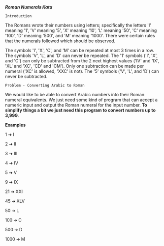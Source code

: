 _**Roman Numerals Kata**_

`Introduction`

The Romans wrote their numbers using letters; specifically the letters 'I' meaning '1', 'V' meaning '5', 'X' meaning '10', 'L' meaning '50', 'C' meaning '100', 'D' meaning '500', and 'M' meaning '1000'. There were certain rules that the numerals followed which should be observed.

The symbols 'I', 'X', 'C', and 'M' can be repeated at most 3 times in a row. The symbols 'V', 'L', and 'D' can never be repeated. The '1' symbols ('I', 'X', and 'C') can only be subtracted from the 2 next highest values ('IV' and 'IX', 'XL' and 'XC', 'CD' and 'CM'). Only one subtraction can be made per numeral ('XC' is allowed, 'XXC' is not). The '5' symbols ('V', 'L', and 'D') can never be subtracted.


`Problem - Converting Arabic to Roman`

We would like to be able to convert Arabic numbers into their Roman numeral equivalents. We just need some kind of program that can accept a numeric input and output the Roman numeral for the input number. **To simplify things a bit we just need this program to convert numbers up to 3,999**.


**Examples**

   1 ➔ I
   
   2 ➔ II
   
   3 ➔ III
   
   4 ➔ IV
   
   5 ➔ V
   
   9 ➔ IX
   
  21 ➔ XXI
  
  45 ➔ XLV
  
  50 ➔ L
  
 100 ➔ C
 
 500 ➔ D
 
1000 ➔ M


